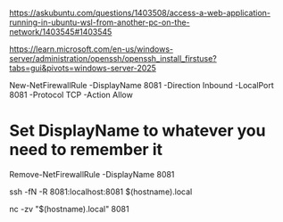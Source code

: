 
https://askubuntu.com/questions/1403508/access-a-web-application-running-in-ubuntu-wsl-from-another-pc-on-the-network/1403545#1403545

https://learn.microsoft.com/en-us/windows-server/administration/openssh/openssh_install_firstuse?tabs=gui&pivots=windows-server-2025



New-NetFirewallRule -DisplayName 8081 -Direction Inbound -LocalPort 8081 -Protocol TCP -Action Allow
# Set DisplayName to whatever you need to remember it


Remove-NetFirewallRule -DisplayName 8081


ssh -fN -R 8081:localhost:8081 $(hostname).local

nc -zv "$(hostname).local" 8081